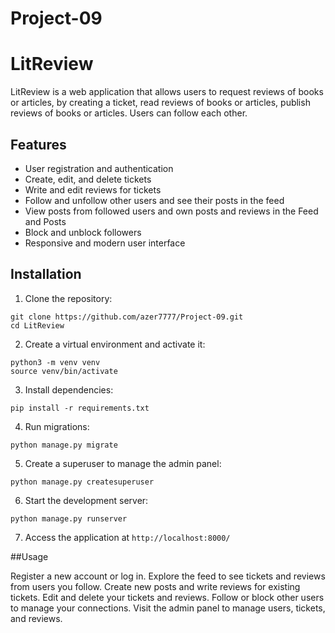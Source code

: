 # Project-09

# LitReview

LitReview is a web application that allows users to request reviews of books or articles, by creating a ticket,
read reviews of books or articles, publish reviews of books or articles. Users can follow each other.

## Features

- User registration and authentication
- Create, edit, and delete tickets
- Write and edit reviews for tickets
- Follow and unfollow other users and see their posts in the feed
- View posts from followed users and own posts and reviews in the Feed and Posts
- Block and unblock followers
- Responsive and modern user interface

## Installation

1. Clone the repository:
````
git clone https://github.com/azer7777/Project-09.git
cd LitReview
````
2. Create a virtual environment and activate it:
````
python3 -m venv venv 
source venv/bin/activate
````
3. Install dependencies:
````
pip install -r requirements.txt
````
4. Run migrations:
````
python manage.py migrate
````
5. Create a superuser to manage the admin panel:
````
python manage.py createsuperuser
````
6. Start the development server:
````
python manage.py runserver
````
7. Access the application at `http://localhost:8000/`

##Usage

Register a new account or log in.
Explore the feed to see tickets and reviews from users you follow.
Create new posts and write reviews for existing tickets.
Edit and delete your tickets and reviews.
Follow or block other users to manage your connections.
Visit the admin panel to manage users, tickets, and reviews.
